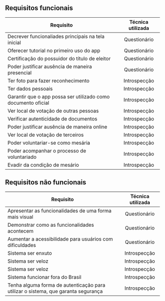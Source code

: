 ## Requisitos funcionais

| Requisito | Técnica utilizada |
|--|:--:|
| Decrever funcionaliades principais na tela inicial | Questionário |
| Oferecer tutorial no primeiro uso do app | Questionário |
| Certificação do possuidor do título de eleitor | Questionário |
| Poder justificar ausência de maneira presencial | Questionário |
| Ter foto para fazer reconhecimento | Introspecção |
| Ter dados pessoais | Introspecção |
| Garantir que o app possa ser utilizado como documento oficial | Introspecção |
| Ver local de votação de outras pessoas | Introspecção |
| Verificar autenticidade de documentos | Introspecção |
| Poder justificar ausência de maneira online | Introspecção |
| Ver local de votação de terceiros | Introspecção |
| Poder voluntariar-se como mesária | Introspecção |
| Poder acompanhar o processo de voluntariado | Introspecção |
| Evadir da condição de mesário | Introspecção |

## Requisitos não funcionais

| Requisito | Técnica utilizada |
|--|:--:|
| Apresentar as funcionalidades de uma forma mais visual | Questionário |
| Demonstrar como as funcionalidades acontecem | Questionário |
| Aumentar a acessibilidade para usuários com dificuldades | Questionário |
| Sistema ser enxuto | Introspecção |
| Sistema ser veloz | Introspecção |
| Sistema ser veloz | Introspecção|
| Sistema funcionar fora do Brasil | Introspecção |
| Tenha alguma forma de autenticação para utilizar o sistema, que garanta segurança | Introspecção |